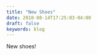 ```yaml
---
title: "New Shoes"
date: 2018-08-14T17:25:03-04:00
draft: false 
keywords: blog
---
```


New shoes!
